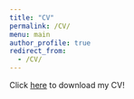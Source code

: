 ```yaml
---
title: "CV"
permalink: /CV/
menu: main
author_profile: true
redirect_from:
  - /CV/
---
```



Click [here](/images/Peckinpaugh_CV_9_08_25.pdf) to download my CV! 


